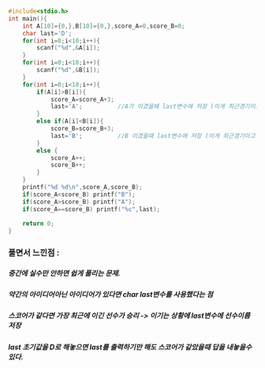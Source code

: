 ```cpp
#include<stdio.h>
int main(){
	int A[10]={0,},B[10]={0,},score_A=0,score_B=0;
	char last='D';
	for(int i=0;i<10;i++){
		scanf("%d",&A[i]);
	}
	for(int i=0;i<10;i++){
	 	scanf("%d",&B[i]);
	}
	for(int i=0;i<10;i++){
		if(A[i]>B[i]){
			score_A=score_A+3;
			last='A';          //A가 이겼을때 last변수에 저장 (이게 최근경기이고 스코어가 같을때 last 출력)
		}
		else if(A[i]<B[i]){
			score_B=score_B+3;
			last='B';          //B 이겼을때 last변수에 저장 (이게 최근경기이고 스코어가 같을때 last 출력)
		}
		else {
			score_A++;
			score_B++;
		}
	}
	printf("%d %d\n",score_A,score_B);
	if(score_A<score_B) printf("B");
	if(score_A>score_B) printf("A");
	if(score_A==score_B) printf("%c",last);
	
	return 0;
}
```
### 풀면서 느낀점 : 
##### 중간에 실수만 안하면 쉽게 풀리는 문제. 
##### 약간의 아이디어아닌 아이디어가 있다면 char last변수를 사용했다는 점
##### 스코어가 같다면 가장 최근에 이긴 선수가 승리 -> 이기는 상황에 last변수에 선수이름 저장
##### last 초기값을 D로 해놓으면 last를 출력하기만 해도 스코어가 같았을때 답을 내놓을수 있다.
